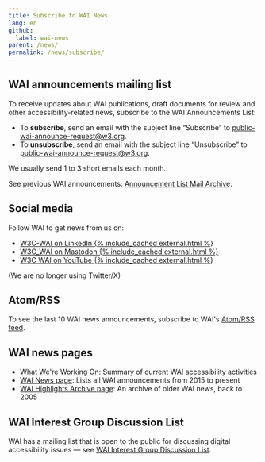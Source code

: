 ```yaml
---
title: Subscribe to WAI News
lang: en
github:
  label: wai-news
parent: /news/
permalink: /news/subscribe/
---
```


## WAI announcements mailing list

To receive updates about WAI publications, draft documents for review and other accessibility-related news, subscribe to the WAI Announcements List:

- To **subscribe**, send an email with the subject line &ldquo;Subscribe&rdquo;  to [public-wai-announce-request@w3.org](mailto:public-wai-announce-request@w3.org?subject=subscribe).
- To **unsubscribe**, send an email with the subject line &ldquo;Unsubscribe&rdquo;  to [public-wai-announce-request@w3.org](mailto:public-wai-announce-request@w3.org?subject=unsubscribe).


We usually send 1 to 3 short emails each month.

See previous WAI announcements: [Announcement List Mail Archive](https://lists.w3.org/Archives/Public/public-wai-announce/).

## Social media

Follow WAI to get news from us on:

- [W3C-WAI on LinkedIn {% include_cached external.html %}](https://www.linkedin.com/company/w3c-wai/)
- [W3C_WAI on Mastodon {% include_cached external.html %}](https://w3c.social/@wai)
- [W3C WAI on YouTube {% include_cached external.html %}](https://www.youtube.com/channel/UCU6ljj3m1fglIPjSjs2DpRA)

(We are no longer using Twitter/X)

## Atom/RSS

To see the last 10 WAI news announcements, subscribe to WAI's [Atom/RSS feed](/WAI/feed.xml).

## WAI news pages

- [What We're Working On](/update/): Summary of current WAI accessibility activities
- [WAI News page](/news/): Lists all WAI announcements from 2015 to present
- [WAI Highlights Archive page](https://www.w3.org/WAI/highlights/archive): An archive of older WAI news, back to 2005

## WAI Interest Group Discussion List

WAI has a mailing list that is open to the public for discussing digital accessibility issues &mdash; see [WAI Interest Group Discussion List](/about/groups/waiig/#discussion-list).